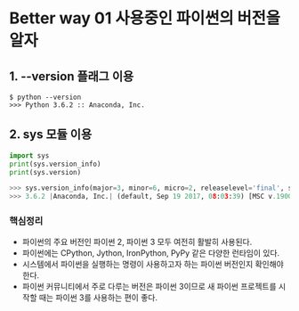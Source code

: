 # Better way 01 사용중인 파이썬의 버전을 알자

## 1. --version 플래그 이용
```
$ python --version
>>> Python 3.6.2 :: Anaconda, Inc.
```

## 2. sys 모듈 이용
```python
import sys
print(sys.version_info)
print(sys.version)

>>> sys.version_info(major=3, minor=6, micro=2, releaselevel='final', serial=0)
>>> 3.6.2 |Anaconda, Inc.| (default, Sep 19 2017, 08:03:39) [MSC v.1900 64 bit (AMD64)]
```

### 핵심정리
- 파이썬의 주요 버전인 파이썬 2, 파이썬 3 모두 여전히 활발히 사용된다.
- 파이썬에는 CPython, Jython, IronPython, PyPy 같은 다양한 런타임이 있다.
- 시스템에서 파이썬을 실행하는 명령이 사용하고자 하는 파이썬 버전인지 확인해야 한다.
- 파이썬 커뮤니티에서 주로 다루는 버전은 파이썬 3이므로 새 파이썬 프로젝트를 시작할 때는 파이썬 3를 사용하는 편이 좋다.